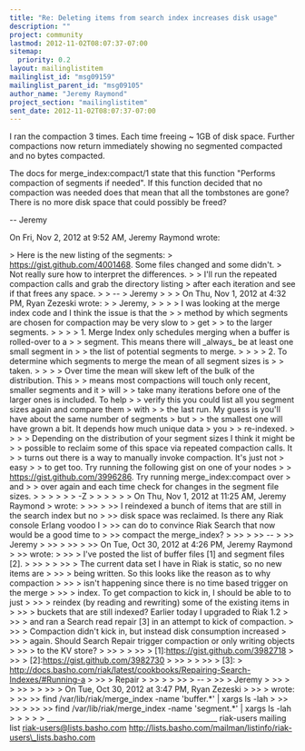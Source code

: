 ```yaml
---
title: "Re: Deleting items from search index increases disk usage"
description: ""
project: community
lastmod: 2012-11-02T08:07:37-07:00
sitemap:
  priority: 0.2
layout: mailinglistitem
mailinglist_id: "msg09159"
mailinglist_parent_id: "msg09105"
author_name: "Jeremy Raymond"
project_section: "mailinglistitem"
sent_date: 2012-11-02T08:07:37-07:00
---
```



I ran the compaction 3 times. Each time freeing ~ 1GB of disk space.
Further compactions now return immediately showing no segmented compacted
and no bytes compacted.

The docs for merge\_index:compact/1 state that this function "Performs
compaction of segments if needed". If this function decided that no
compaction was needed does that mean that all the tombstones are gone?
There is no more disk space that could possibly be freed?

--
Jeremy


On Fri, Nov 2, 2012 at 9:52 AM, Jeremy Raymond  wrote:

&gt; Here is the new listing of the segments:
&gt; https://gist.github.com/4001468. Some files changed and some didn't.
&gt; Not really sure how to interpret the differences.
&gt;
&gt; I'll run the repeated compaction calls and grab the directory listing
&gt; after each iteration and see if that frees any space.
&gt;
&gt; --
&gt; Jeremy
&gt;
&gt;
&gt; On Thu, Nov 1, 2012 at 4:32 PM, Ryan Zezeski  wrote:
&gt; &gt; Jeremy,
&gt; &gt;
&gt; &gt; I was looking at the merge index code and I think the issue is that the
&gt; &gt; method by which segments are chosen for compaction may be very slow to
&gt; get
&gt; &gt; to the larger segments.
&gt; &gt;
&gt; &gt; 1. Merge Index only schedules merging when a buffer is rolled-over to a
&gt; &gt; segment. This means there will \_always\_ be at least one small segment in
&gt; &gt; the list of potential segments to merge.
&gt; &gt;
&gt; &gt; 2. To determine which segments to merge the mean of all segment sizes is
&gt; &gt; taken.
&gt; &gt;
&gt; &gt; Over time the mean will skew left of the bulk of the distribution. This
&gt; &gt; means most compactions will touch only recent, smaller segments and it
&gt; will
&gt; &gt; take many iterations before one of the larger ones is included. To help
&gt; &gt; verify this you could list all you segment sizes again and compare them
&gt; with
&gt; &gt; the last run. My guess is you'll have about the same number of segments
&gt; but
&gt; &gt; the smallest one will have grown a bit. It depends how much unique data
&gt; you
&gt; &gt; re-indexed.
&gt; &gt;
&gt; &gt; Depending on the distribution of your segment sizes I think it might be
&gt; &gt; possible to reclaim some of this space via repeated compaction calls. It
&gt; &gt; turns out there is a way to manually invoke compaction. It's just not
&gt; easy
&gt; &gt; to get too. Try running the following gist on one of your nodes
&gt; &gt; https://gist.github.com/3996286. Try running merge\_index:compact over
&gt; and
&gt; &gt; over again and each time check for changes in the segment file sizes.
&gt; &gt;
&gt; &gt;
&gt; &gt; -Z
&gt; &gt;
&gt; &gt;
&gt; &gt; On Thu, Nov 1, 2012 at 11:25 AM, Jeremy Raymond 
&gt; wrote:
&gt; &gt;&gt;
&gt; &gt;&gt; I reindexed a bunch of items that are still in the search index but no
&gt; &gt;&gt; disk space was reclaimed. Is there any Riak console Erlang voodoo I
&gt; &gt;&gt; can do to convince Riak Search that now would be a good time to
&gt; &gt;&gt; compact the merge\_index?
&gt; &gt;&gt;
&gt; &gt;&gt; --
&gt; &gt;&gt; Jeremy
&gt; &gt;&gt;
&gt; &gt;&gt;
&gt; &gt;&gt; On Tue, Oct 30, 2012 at 4:26 PM, Jeremy Raymond 
&gt; &gt;&gt; wrote:
&gt; &gt;&gt; &gt; I've posted the list of buffer files [1] and segment files [2].
&gt; &gt;&gt; &gt;
&gt; &gt;&gt; &gt; The current data set I have in Riak is static, so no new items are
&gt; &gt;&gt; &gt; being written. So this looks like the reason as to why compaction
&gt; &gt;&gt; &gt; isn't happening since there is no time based trigger on the merge
&gt; &gt;&gt; &gt; index. To get compaction to kick in, I should be able to to just
&gt; &gt;&gt; &gt; reindex (by reading and rewriting) some of the existing items in
&gt; &gt;&gt; &gt; buckets that are still indexed? Earlier today I upgraded to Riak 1.2
&gt; &gt;&gt; &gt; and ran a Search read repair [3] in an attempt to kick of compaction.
&gt; &gt;&gt; &gt; Compaction didn't kick in, but instead disk consumption increased
&gt; &gt;&gt; &gt; again. Should Search Repair trigger compaction or only writing objects
&gt; &gt;&gt; &gt; to the KV store?
&gt; &gt;&gt; &gt;
&gt; &gt;&gt; &gt; [1]:https://gist.github.com/3982718
&gt; &gt;&gt; &gt; [2]:https://gist.github.com/3982730
&gt; &gt;&gt; &gt;
&gt; &gt;&gt; &gt; [3]:
&gt; http://docs.basho.com/riak/latest/cookbooks/Repairing-Search-Indexes/#Running-a
&gt; &gt;&gt; &gt; Repair
&gt; &gt;&gt; &gt;
&gt; &gt;&gt; &gt; --
&gt; &gt;&gt; &gt; Jeremy
&gt; &gt;&gt; &gt;
&gt; &gt;&gt; &gt;
&gt; &gt;&gt; &gt; On Tue, Oct 30, 2012 at 3:47 PM, Ryan Zezeski 
&gt; &gt;&gt; &gt; wrote:
&gt; &gt;&gt; &gt;&gt; find /var/lib/riak/merge\_index -name 'buffer.\*' | xargs ls -lah
&gt; &gt;&gt; &gt;&gt;
&gt; &gt;&gt; &gt;&gt; find /var/lib/riak/merge\_index -name 'segment.\*' | xargs ls -lah
&gt; &gt;
&gt; &gt;
&gt;
\_\_\_\_\_\_\_\_\_\_\_\_\_\_\_\_\_\_\_\_\_\_\_\_\_\_\_\_\_\_\_\_\_\_\_\_\_\_\_\_\_\_\_\_\_\_\_
riak-users mailing list
riak-users@lists.basho.com
http://lists.basho.com/mailman/listinfo/riak-users\_lists.basho.com


